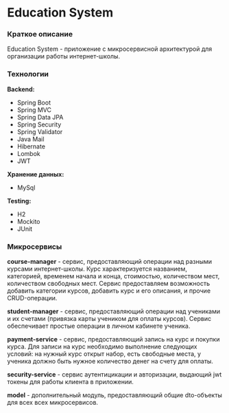 # Education System

### Краткое описание
Education System - приложение с микросервисной архитектурой для организации работы интернет-школы.

### Технологии
__Backend:__
+ Spring Boot
+ Spring MVC
+ Spring Data JPA
+ Spring Security
+ Spring Validator
+ Java Mail
+ Hibernate
+ Lombok
+ JWT

__Хранение данных:__
+ MySql

__Testing:__
+ H2
+ Mockito
+ JUnit

### Микросервисы
__course-manager__ - сервис, предоставляющий операции над разными курсами интернет-школы. 
Курс характеризуется названием, категорией, временем начала и конца, стоимостью, количеством мест, количеством свободных мест.
Сервис предоставляем возможность добавить категории курсов, добавить курс и его описания, и прочие CRUD-операции.

__student-manager__ - сервис, предоставляющий операции над учениками и их счетами (привязка карты учеником для оплаты курсов). 
Сервис обеспечивает простые операции в личном кабинете ученика.

__payment-service__ - сервис, предоставляющий запись на курс и покупки курса. 
Для записи на курс необходимо выполнение следующих условий: на нужный курс открыт набор, есть свободные места, у ученика должно быть нужное количество денег на счету для оплаты.

__security-service__ - сервис аутентицикации и авторизации, выдающий jwt токены для работы клиента в приложении.

__model__ - дополнительный модуль, предоставляющий общие dto-объекты для всех всех микросервисов.